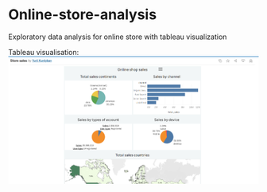 # Online-store-analysis
Exploratory data analysis for online store with tableau visualization

Tableau visualisation:
[![Tableau Dashboard Preview](123123.png)](https://public.tableau.com/shared/GNPYMMTN5?:display_count=n&:origin=viz_share_link)

